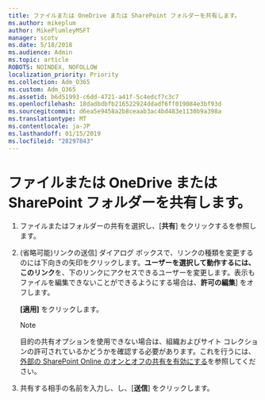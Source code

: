 ```yaml
---
title: ファイルまたは OneDrive または SharePoint フォルダーを共有します。
ms.author: mikeplum
author: MikePlumleyMSFT
manager: scotv
ms.date: 5/18/2018
ms.audience: Admin
ms.topic: article
ROBOTS: NOINDEX, NOFOLLOW
localization_priority: Priority
ms.collection: Adm_O365
ms.custom: Adm_O365
ms.assetid: b6d51993-c6dd-4721-a41f-5c4edcf7c3c7
ms.openlocfilehash: 18dadbdbfb216522924ddadf6ff019084e3bf93d
ms.sourcegitcommit: d6ea5e9458a2b8ceaab3ac4bd483e1130b9a398a
ms.translationtype: MT
ms.contentlocale: ja-JP
ms.lasthandoff: 01/15/2019
ms.locfileid: "28297843"
---
```

# <a name="share-a-file-or-folder-in-onedrive-or-sharepoint"></a>ファイルまたは OneDrive または SharePoint フォルダーを共有します。

1. ファイルまたはフォルダーの共有を選択し、[**共有**] をクリックするを参照します。
    
2. (省略可能)リンクの送信] ダイアログ ボックスで、リンクの種類を変更するのには下向きの矢印をクリックします。**ユーザーを選択して動作するには、このリンク**を、下のリンクにアクセスできるユーザーを変更します。表示もファイルを編集できないことができるようにする場合は、**許可の編集**] をオフします。 
    
    **[適用]** をクリックします。
    
    > [!NOTE]
    > 目的の共有オプションを使用できない場合は、組織およびサイト コレクションの許可されているかどうかを確認する必要があります。これを行うには、[外部の SharePoint Online のオンとオフの共有を有効にする](https://go.microsoft.com/fwlink/?linkid=866426)を参照してください。 
  
3. 共有する相手の名前を入力し、し、[**送信**] をクリックします。
    

